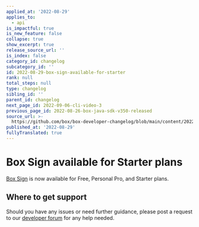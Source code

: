 ```yaml
---
applied_at: '2022-08-29'
applies_to:
  - api
is_impactful: true
is_new_feature: false
collapse: true
show_excerpt: true
release_source_url: ''
is_index: false
category_id: changelog
subcategory_id: ''
id: 2022-08-29-box-sign-available-for-starter
rank: null
total_steps: null
type: changelog
sibling_id: ''
parent_id: changelog
next_page_id: 2022-09-06-cli-video-3
previous_page_id: 2022-08-26-box-java-sdk-v350-released
source_url: >-
  https://github.com/box/box-developer-changelog/blob/main/content/2022/08-29-box-sign-available-for-starter.md
published_at: '2022-08-29'
fullyTranslated: true
---
```

# Box Sign available for Starter plans

[Box Sign][1] is now available for Free, Personal Pro, and Starter plans.

<!-- more -->

## Where to get support

Should you have any issues or need further guidance, please post a request to
our [developer forum][2] for any help needed.

[1]: g://box-sign

[2]: https://support.box.com/hc/en-us/sections/360009473734-Box-Partner-Resources

